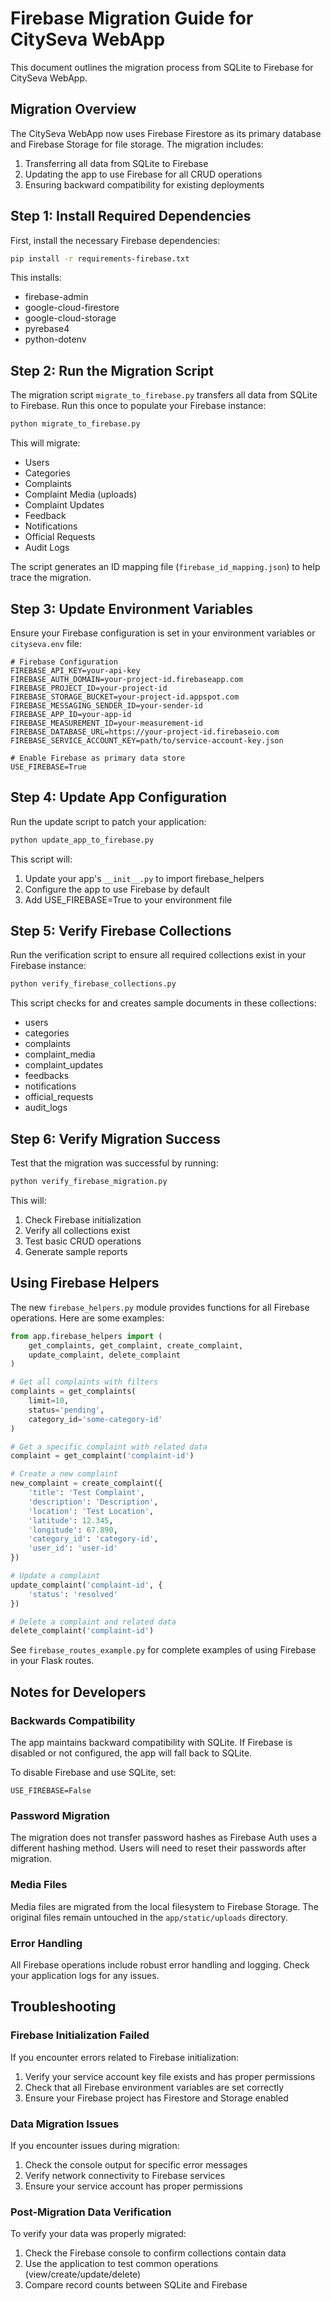 # Firebase Migration Guide for CitySeva WebApp

This document outlines the migration process from SQLite to Firebase for CitySeva WebApp.

## Migration Overview

The CitySeva WebApp now uses Firebase Firestore as its primary database and Firebase Storage for file storage. The migration includes:

1. Transferring all data from SQLite to Firebase
2. Updating the app to use Firebase for all CRUD operations
3. Ensuring backward compatibility for existing deployments

## Step 1: Install Required Dependencies

First, install the necessary Firebase dependencies:

```bash
pip install -r requirements-firebase.txt
```

This installs:
- firebase-admin
- google-cloud-firestore
- google-cloud-storage
- pyrebase4
- python-dotenv

## Step 2: Run the Migration Script

The migration script `migrate_to_firebase.py` transfers all data from SQLite to Firebase. Run this once to populate your Firebase instance:

```bash
python migrate_to_firebase.py
```

This will migrate:
- Users
- Categories
- Complaints
- Complaint Media (uploads)
- Complaint Updates
- Feedback
- Notifications
- Official Requests
- Audit Logs

The script generates an ID mapping file (`firebase_id_mapping.json`) to help trace the migration.

## Step 3: Update Environment Variables

Ensure your Firebase configuration is set in your environment variables or `cityseva.env` file:

```
# Firebase Configuration
FIREBASE_API_KEY=your-api-key
FIREBASE_AUTH_DOMAIN=your-project-id.firebaseapp.com
FIREBASE_PROJECT_ID=your-project-id
FIREBASE_STORAGE_BUCKET=your-project-id.appspot.com
FIREBASE_MESSAGING_SENDER_ID=your-sender-id
FIREBASE_APP_ID=your-app-id
FIREBASE_MEASUREMENT_ID=your-measurement-id
FIREBASE_DATABASE_URL=https://your-project-id.firebaseio.com
FIREBASE_SERVICE_ACCOUNT_KEY=path/to/service-account-key.json

# Enable Firebase as primary data store
USE_FIREBASE=True
```

## Step 4: Update App Configuration

Run the update script to patch your application:

```bash
python update_app_to_firebase.py
```

This script will:
1. Update your app's `__init__.py` to import firebase_helpers
2. Configure the app to use Firebase by default
3. Add USE_FIREBASE=True to your environment file

## Step 5: Verify Firebase Collections

Run the verification script to ensure all required collections exist in your Firebase instance:

```bash
python verify_firebase_collections.py
```

This script checks for and creates sample documents in these collections:
- users
- categories
- complaints
- complaint_media
- complaint_updates
- feedbacks
- notifications
- official_requests
- audit_logs

## Step 6: Verify Migration Success

Test that the migration was successful by running:

```bash
python verify_firebase_migration.py
```

This will:
1. Check Firebase initialization
2. Verify all collections exist
3. Test basic CRUD operations
4. Generate sample reports

## Using Firebase Helpers

The new `firebase_helpers.py` module provides functions for all Firebase operations. Here are some examples:

```python
from app.firebase_helpers import (
    get_complaints, get_complaint, create_complaint, 
    update_complaint, delete_complaint
)

# Get all complaints with filters
complaints = get_complaints(
    limit=10, 
    status='pending', 
    category_id='some-category-id'
)

# Get a specific complaint with related data
complaint = get_complaint('complaint-id')

# Create a new complaint
new_complaint = create_complaint({
    'title': 'Test Complaint',
    'description': 'Description',
    'location': 'Test Location',
    'latitude': 12.345,
    'longitude': 67.890,
    'category_id': 'category-id',
    'user_id': 'user-id'
})

# Update a complaint
update_complaint('complaint-id', {
    'status': 'resolved'
})

# Delete a complaint and related data
delete_complaint('complaint-id')
```

See `firebase_routes_example.py` for complete examples of using Firebase in your Flask routes.

## Notes for Developers

### Backwards Compatibility

The app maintains backward compatibility with SQLite. If Firebase is disabled or not configured, the app will fall back to SQLite.

To disable Firebase and use SQLite, set:

```
USE_FIREBASE=False
```

### Password Migration

The migration does not transfer password hashes as Firebase Auth uses a different hashing method. Users will need to reset their passwords after migration.

### Media Files

Media files are migrated from the local filesystem to Firebase Storage. The original files remain untouched in the `app/static/uploads` directory.

### Error Handling

All Firebase operations include robust error handling and logging. Check your application logs for any issues.

## Troubleshooting

### Firebase Initialization Failed

If you encounter errors related to Firebase initialization:

1. Verify your service account key file exists and has proper permissions
2. Check that all Firebase environment variables are set correctly
3. Ensure your Firebase project has Firestore and Storage enabled

### Data Migration Issues

If you encounter issues during migration:

1. Check the console output for specific error messages
2. Verify network connectivity to Firebase services
3. Ensure your service account has proper permissions

### Post-Migration Data Verification

To verify your data was properly migrated:

1. Check the Firebase console to confirm collections contain data
2. Use the application to test common operations (view/create/update/delete)
3. Compare record counts between SQLite and Firebase 